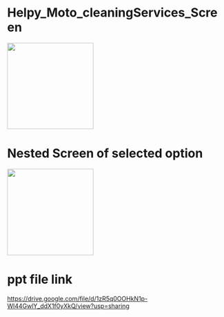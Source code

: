 # Helpy_Moto_cleaningServices_Screen

<img src="https://user-images.githubusercontent.com/90303131/200508760-6314c600-daf6-46ec-8cab-4085701d6a70.jpg" width="200px" />

# Nested Screen of selected option

<img src="https://user-images.githubusercontent.com/90303131/200508777-397ce7ff-ea6a-4134-890d-a5ee99b96a13.jpg" width="200px" />

# ppt file link

https://drive.google.com/file/d/1zR5q0OOHkN1p-Wl44GwlY_ddX1f0yXkQ/view?usp=sharing





